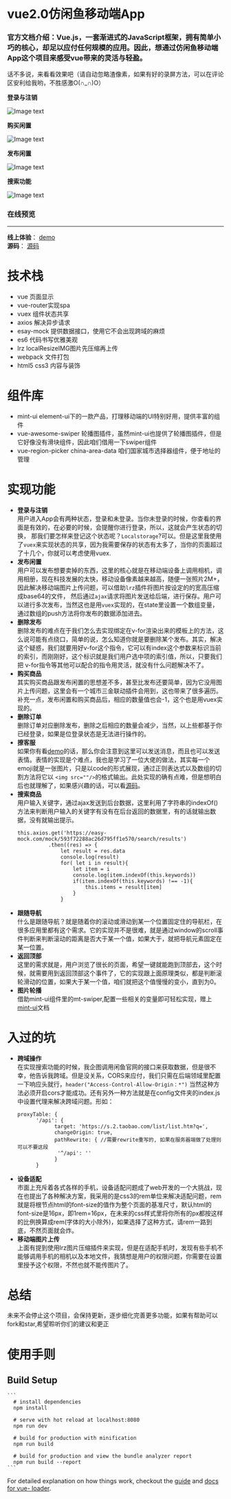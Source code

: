 # vue2.0仿闲鱼移动端App
### 官方文档介绍：Vue.js，一套渐进式的JavaScript框架，拥有简单小巧的核心，却足以应付任何规模的应用。因此，想通过仿闲鱼移动端App这个项目来感受vue带来的灵活与轻盈。
话不多说，来看看效果吧（请自动忽略渣像素，如果有好的录屏方法，可以在评论区安利给我哟，不胜感激O(∩_∩)O）

**登录与注销** <br>

![Image text](https://github.com/Sukura7/vue-ali-xianyu/blob/master/demoimg/login.gif) <br>
 
**购买闲置**<br>

![Image text](https://github.com/Sukura7/vue-ali-xianyu/blob/master/demoimg/buy.gif) <br>

**发布闲置**<br>

![Image text](https://github.com/Sukura7/vue-ali-xianyu/blob/master/demoimg/fabu.gif) <br>

**搜索功能**<br>

![Image text](https://github.com/Sukura7/vue-ali-xianyu/blob/master/demoimg/search.gif) <br>

### 在线预览
_____
**线上体验**： [demo](https://sukura7.github.io/vue-xianyu-demo/index.html#/) <br>
**源码**： [源码](https://github.com/Sukura7/vue-ali-xianyu) <br>

# 技术栈
* vue 页面显示
* vue-router实现spa
* vuex 组件状态共享
* axios 解决异步请求
* esay-mock 提供数据接口，使用它不会出现跨域的麻烦
* es6 代码书写优雅美观
* lrz localResizeIMG图片先压缩再上传
* webpack 文件打包
* html5 css3 内容与装饰
# 组件库
* mint-ui element-ui下的一款产品，打理移动端的UI特别好用，提供丰富的组件
* vue-awesome-swiper 轮播图插件，虽然mint-ui也提供了轮播图插件，但是它好像没有滑块组件，因此咱们借用一下swiper组件
* vue-region-picker china-area-data 咱们国家城市选择器组件，便于地址的管理
# 实现功能
* **登录与注销**<br>
  用户进入App会有两种状态，登录和未登录。当你未登录的时候，你查看的界面是有效的，在必要的时候，会提醒你进行登录，所以，这就会产生状态的切换，
  那我们要怎样来登记这个状态呢？`Localstorage`?可以。但是这里我使用了`vuex`来实现状态的共享，因为我需要保存的状态有太多了，当你的页面超过了十几个，你就可以考虑使用vuex.
* **发布闲置**<br>
  用户可以发布想要卖掉的东西，这里的核心就是在移动端设备上调用相机，调用相册，现在科技发展的太快，移动设备像素越来越高，随便一张照片2M+，因此解决移动端图片上传问题，可以借助`lrz`插件将图片按设定的的宽高压缩成base64的文件，
然后通过`ajax`请求将图片发送给后端，进行保存。用户可以进行多次发布，当然这也是用`vuex`实现的，在state里设置一个数组变量，通过数组的push方法将你发布的数据添加进去。
* **删除发布**<br>
  删除发布的难点在于我们怎么去实现绑定在v-for渲染出来的模板上的方法，这么说可能有点绕口，简单的说，怎么知道你就是要删除某个发布。其实，解决这个疑惑，我们就要用好v-for这个指令，它可以有index这个参数来标识当前的索引，而刚刚好，这个标识就是我们用户选中项的索引值，所以，只要我们把
  v-for指令等其他可以配合的指令用灵活，就没有什么问题解决不了。
* **购买商品**<br>
  其实购买商品跟发布闲置的思想差不多，甚至比发布还要简单，因为它没用图片上传问题，这里会有一个城市三金联动插件会用到，这也带来了很多遍历。补充一点，发布闲置和购买商品后，相应的数量值也会-1，这个也是用vuex实现的。
* **删除订单**<br>
  删除订单对应删除发布，删除之后相应的数量会减少，当然，以上些都基于你已经登录，如果是位登录状态是无法进行操作的。
* **撩客服**<br>
  如果你有看[demo](https://sukura7.github.io/vue-xianyu-demo/index.html#/)的话，那么你会注意到这里可以发送消息，而且也可以发送表情。表情的实现是个难点，我也是学习了一位大佬的做法，其实每一个emoji就是一张图片，只是以code的形式展现，通过正则表达式以及数组的切割方法将它以
  `<img src=""/>`的格式输出。此处实现的确有点难，但是想明白后也就理解了，如果感兴趣的话，可以看[源码](https://github.com/Sukura7/vue-ali-xianyu)。
* **搜索商品**<br>
  用户输入关键字，通过ajax发送到后台数据，这里利用了字符串的indexOf()方法来判断用户输入的关键字有没有在后台返回的数据里，有的话就输出数据，没有就输出提示。
  ```
  this.axios.get('https://easy-mock.com/mock/593f72288ac26d795ff1e570/search/results')
			.then((res) => {
				let result = res.data
				console.log(result)
				for( let i in result){
					let item = i
					console.log(item.indexOf(this.keywords))
					if(item.indexOf(this.keywords) !== -1){
						this.items = result[item]
					}
				}
  ```
* **跟随导航**<br>
  什么是跟随导航？就是随着你的滚动或滑动到某一个位置固定住的导航栏，在很多应用里都有这个需求。它的实现并不是很难，就是通过window的scroll事件判断来判断滚动的距离是否大于某一个值，如果大于，就把导航元素固定在某一位置。
* **返回顶部**<br>
  这里的需求就是，用户浏览了很长的页面，希望一键就能跑到顶部去，这个时候，就需要用到返回顶部这个事件了，它的实现跟上面原理类似，都是判断滚轮滑动的位置，如果大于某一个值，咱们就把这个值慢慢的变小，直到为0。
* **图片轮播**<br>
  借助mint-ui组件里的mt-swiper,配置一些相关的变量即可轻松实现，赠上[mint-ui](http://mint-ui.github.io/docs/#/)文档
  
# 入过的坑
* **跨域操作**<br>
  在实现搜索功能的时候，我企图调用闲鱼官网的接口来获取数据，但是很不幸，他告诉我跨域。但是没关系，CORS来应付，我们只需在后端领域里配置一下响应头就行，`header("Access-Control-Allow-Origin：*")` 当然这种方法必须开启cors才能成功。还有另外一种方法就是在config文件夹的index.js
  中设置代理来解决跨域问题。形如：
  ```
  proxyTable: {
        '/api': {
              target: 'https://s.2.taobao.com/list/list.htm?q=',
              changeOrigin: true,
              pathRewrite: { //需要rewrite重写的, 如果在服务器端做了处理则可以不要这段
               '^/api': ''
              }
        }
   ```
 * **设备适配**<br>
  市面上充斥着各式各样的手机，设备适配问题成了web开发的一个大挑战，现在也提出了各种解决方案，我采用的是css3的rem单位来解决适配问题，rem就是将根节点html的font-size的值作为整个页面的基准尺寸，默认html的font-size是16px，即1rem=16px，在未来的css样式里将你所有的px都按这样的比例换算成rem(字体的大小除外)，如果选择了这种方式，请rem一路到底，不然页面就会炸。
 * **移动端图片上传**<br>
  上面有提到使用lrz图片压缩插件来实现，但是在适配手机时，发现有些手机不能够调用手机的相机以及本地文件，我猜想是用户的权限问题，你需要在设置里授予这个权限，不然也就不能传图片了。
  
 # 总结<br>
   未来不会停止这个项目，会保持更新，逐步细化完善更多功能，如果有帮助可以fork和star,希望聆听你们的建议和更正
 
 # 使用手则
 ## Build Setup

    ```
      # install dependencies
      npm install

      # serve with hot reload at localhost:8080
      npm run dev

      # build for production with minification
      npm run build

      # build for production and view the bundle analyzer report
      npm run build --report
    ```

For detailed explanation on how things work, checkout the [guide](http://vuejs-templates.github.io/webpack/) and [docs for vue-     loader](http://vuejs.github.io/vue-loader).
   


